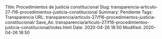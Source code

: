 Title: Procedimientos de justicia constitucional
Slug: transparencia-articulo-27-f16-procedimientos-justicia-constitucional
Summary: Pendiente
Tags: Transparencia
URL: transparencia/articulo-27/f16-procedimientos-justicia-constitucional/
Save_As: transparencia/articulo-27/f16-procedimientos-justicia-constitucional/index.html
Date: 2020-04-26 18:50
Modified: 2020-04-26 18:50


 



